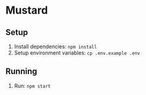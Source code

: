 # Mustard

## Setup

1. Install dependencies: `npm install`
1. Setup environment variables: `cp .env.example .env`

## Running

1. Run: `npm start`
